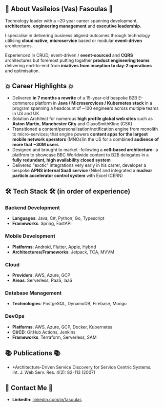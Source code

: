## 🔎 About Vasileios (Vas) Fasoulas 🔎
Technology leader with a ~20 year career spanning development, **architecture**, **engineering management** and **executive leadership**.

I specialise in delivering business aligned outcomes through technology utilising **cloud native**, **microservice** based or modular **event-driven** architectures.

Experienced in CRUD, event-driven / **event-sourced** and **CQRS** architectures but foremost putting togather **product engineering teams** delivering end-to-end from **iniatives from inception to day-2 operations** and optimisation.       

## 💥 Career Highlights 💥
- Delivered **in 7 months a rewrite** of a 15-year-old bespoke B2B E-commerce platform in **Java / Microsercvices / Kubernetes stack** in a program spanning a headcount of ~100 engineers across multiple teams in US and UK
- Solution Architect for numerous **high profile global web sites** such as **Aston Martin**, **Manchester City** and GlaxoSmithKline (GSK)
- Transitioned a content/personalisation/notification engine from monolith to micro-services; that engine powers **content apps for the largest mobile network operators** (MNOs)in the US for a combined **audience of more that ~30M users**
- Designed and brought to market -following a **cell-based architecture**- a platfrom to showcase BBC Worldwide content to B2B delegates in a **fully redundant, high availability closed system**
- Delivered "exotic" integrations very early in his carrer, developer a bespoke **APNS internal SaaS service** (Nike) and integrated a **nuclear particle accelerator control system** with Excel (CERN) 

## 🛠️ Tech Stack 🛠️ (in order of experience)
### Backend Development
- **Languages**: Java, C#, Python, Go, Typescript
- **Frameworks**: Spring, FastAPI

### Mobile Development
- **Platforms**: Android, Flutter, Apple, Hybrid
- **Architectures/Frameworks**: Jetpack, TCA, MVVM

### Cloud
- **Providers**: AWS, Azure, GCP
- **Areas**: Serverless, PaaS, IaaS
 
### Database Management
- **Technologies**: PostgeSQL, DynamoDB, Firebase, Mongo

### DevOps
- **Platforms**: AWS, Azure, GCP, Docker, Kubernetes
- **CI/CD**: GitHub Actions, Jenkins
- **Frameworks**: Terraform, Serverless, SAM

## 📚 Publications 📚
- *Architecture-Driven Service Discovery for Service Centric Systems. Int. J. Web Serv. Res. 4(2): 82-113 (2007)
    
## 📨 Contact Me 📨
- **LinkedIn**: [linkedin.com/in/fasoulas](https://linkedin.com/in/fasoulas)
